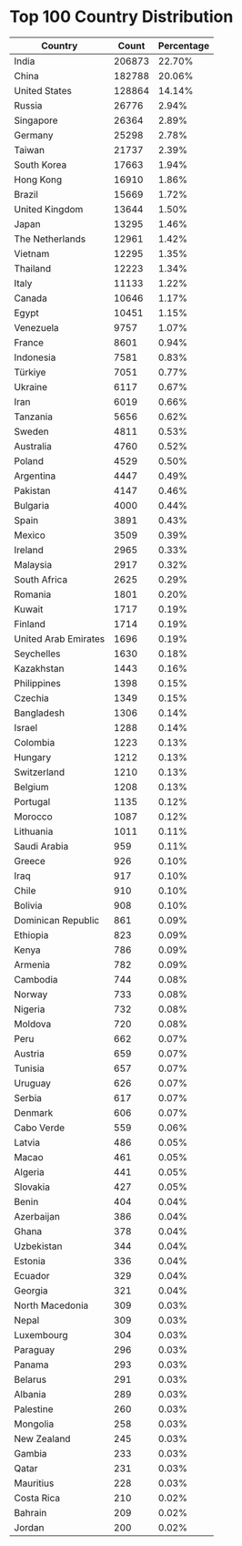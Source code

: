 # Top 100 Country Distribution
| Country | Count | Percentage |
|----|----|----|
| India | 206873 | 22.70% |
| China | 182788 | 20.06% |
| United States | 128864 | 14.14% |
| Russia | 26776 | 2.94% |
| Singapore | 26364 | 2.89% |
| Germany | 25298 | 2.78% |
| Taiwan | 21737 | 2.39% |
| South Korea | 17663 | 1.94% |
| Hong Kong | 16910 | 1.86% |
| Brazil | 15669 | 1.72% |
| United Kingdom | 13644 | 1.50% |
| Japan | 13295 | 1.46% |
| The Netherlands | 12961 | 1.42% |
| Vietnam | 12295 | 1.35% |
| Thailand | 12223 | 1.34% |
| Italy | 11133 | 1.22% |
| Canada | 10646 | 1.17% |
| Egypt | 10451 | 1.15% |
| Venezuela | 9757 | 1.07% |
| France | 8601 | 0.94% |
| Indonesia | 7581 | 0.83% |
| Türkiye | 7051 | 0.77% |
| Ukraine | 6117 | 0.67% |
| Iran | 6019 | 0.66% |
| Tanzania | 5656 | 0.62% |
| Sweden | 4811 | 0.53% |
| Australia | 4760 | 0.52% |
| Poland | 4529 | 0.50% |
| Argentina | 4447 | 0.49% |
| Pakistan | 4147 | 0.46% |
| Bulgaria | 4000 | 0.44% |
| Spain | 3891 | 0.43% |
| Mexico | 3509 | 0.39% |
| Ireland | 2965 | 0.33% |
| Malaysia | 2917 | 0.32% |
| South Africa | 2625 | 0.29% |
| Romania | 1801 | 0.20% |
| Kuwait | 1717 | 0.19% |
| Finland | 1714 | 0.19% |
| United Arab Emirates | 1696 | 0.19% |
| Seychelles | 1630 | 0.18% |
| Kazakhstan | 1443 | 0.16% |
| Philippines | 1398 | 0.15% |
| Czechia | 1349 | 0.15% |
| Bangladesh | 1306 | 0.14% |
| Israel | 1288 | 0.14% |
| Colombia | 1223 | 0.13% |
| Hungary | 1212 | 0.13% |
| Switzerland | 1210 | 0.13% |
| Belgium | 1208 | 0.13% |
| Portugal | 1135 | 0.12% |
| Morocco | 1087 | 0.12% |
| Lithuania | 1011 | 0.11% |
| Saudi Arabia | 959 | 0.11% |
| Greece | 926 | 0.10% |
| Iraq | 917 | 0.10% |
| Chile | 910 | 0.10% |
| Bolivia | 908 | 0.10% |
| Dominican Republic | 861 | 0.09% |
| Ethiopia | 823 | 0.09% |
| Kenya | 786 | 0.09% |
| Armenia | 782 | 0.09% |
| Cambodia | 744 | 0.08% |
| Norway | 733 | 0.08% |
| Nigeria | 732 | 0.08% |
| Moldova | 720 | 0.08% |
| Peru | 662 | 0.07% |
| Austria | 659 | 0.07% |
| Tunisia | 657 | 0.07% |
| Uruguay | 626 | 0.07% |
| Serbia | 617 | 0.07% |
| Denmark | 606 | 0.07% |
| Cabo Verde | 559 | 0.06% |
| Latvia | 486 | 0.05% |
| Macao | 461 | 0.05% |
| Algeria | 441 | 0.05% |
| Slovakia | 427 | 0.05% |
| Benin | 404 | 0.04% |
| Azerbaijan | 386 | 0.04% |
| Ghana | 378 | 0.04% |
| Uzbekistan | 344 | 0.04% |
| Estonia | 336 | 0.04% |
| Ecuador | 329 | 0.04% |
| Georgia | 321 | 0.04% |
| North Macedonia | 309 | 0.03% |
| Nepal | 309 | 0.03% |
| Luxembourg | 304 | 0.03% |
| Paraguay | 296 | 0.03% |
| Panama | 293 | 0.03% |
| Belarus | 291 | 0.03% |
| Albania | 289 | 0.03% |
| Palestine | 260 | 0.03% |
| Mongolia | 258 | 0.03% |
| New Zealand | 245 | 0.03% |
| Gambia | 233 | 0.03% |
| Qatar | 231 | 0.03% |
| Mauritius | 228 | 0.03% |
| Costa Rica | 210 | 0.02% |
| Bahrain | 209 | 0.02% |
| Jordan | 200 | 0.02% |
